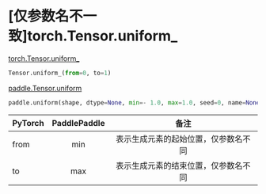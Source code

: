 # [仅参数名不一致]torch.Tensor.uniform_

[torch.Tensor.uniform_](https://pytorch.org/docs/stable/generated/torch.Tensor.uniform_.html#torch-tensor-uniform)

```python
Tensor.uniform_(from=0, to=1)
```

[paddle.Tensor.uniform](https://www.paddlepaddle.org.cn/documentation/docs/zh/api/paddle/uniform_cn.html#uniform)

```python
paddle.uniform(shape, dtype=None, min=- 1.0, max=1.0, seed=0, name=None)
```

| PyTorch | PaddlePaddle |                 备注                 |
| ------- | :----------: | :----------------------------------: |
| from    |     min      | 表示生成元素的起始位置，仅参数名不同 |
| to      |     max      | 表示生成元素的结束位置，仅参数名不同 |
